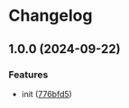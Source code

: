 # Changelog

## 1.0.0 (2024-09-22)


### Features

* init ([776bfd5](https://github.com/phi-ag/argon2/commit/776bfd5cbec90673e8a4dd4c24ca2154e2668809))
